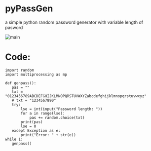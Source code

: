 # pyPassGen
 a simple python random password generator with variable length of pasword

 ![main](https://user-images.githubusercontent.com/39905530/195142756-dec1550d-c216-4cf9-83ea-11b347e36663.png)
 
 # Code:
 
 ```
 import random
import multiprocessing as mp

def genpass():
    pas = ""
    txt = "0123456789ABCDEFGHIJKLMNOPQRSTUVWXYZabcdefghijklmnopqrstuvwxyz"
    # txt = "1234567890"
    try:
        lse = int(input("Password length: "))
        for a in range(lse):
            pas += random.choice(txt)
        print(pas)
        lse = 0
    except Exception as e:
        print("Error: " + str(e))
while 1:
    genpass()
 ```
 
 
#
